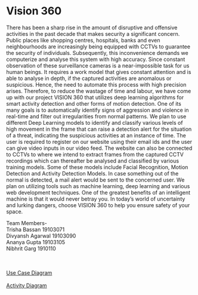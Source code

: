 # Vision 360

There has been a sharp rise in the amount of disruptive and offensive activities in the past decade that makes security a significant concern. Public places like shopping centres, hospitals, banks and even neighbourhoods are increasingly being equipped with CCTVs to guarantee the security of individuals. Subsequently, this inconvenience demands we computerize and analyse this system with high accuracy. Since constant observation of these surveillance cameras is a near-impossible task for us human beings. It requires a work model that gives constant attention and is able to analyse in depth, if the captured activities are anomalous or suspicious. Hence, the need to automate this process with high precision arises. Therefore, to reduce the wastage of time and labour, we have come up with our project VISION 360 that utilizes deep learning algorithms for smart activity detection and other forms of motion detection. One of its many goals is to automatically identify signs of aggression and violence in real-time and filter out irregularities from normal patterns. We plan to use different Deep Learning models to identify and classify various levels of high movement in the frame that can raise a detection alert for the situation of a threat, indicating the suspicious activities at an instance of time. The user is required to register on our website using their email ids and the user can give video inputs in our video feed. The website can also be connected to CCTVs to where we intend to extract frames from the captured CCTV recordings which can thereafter be analysed and classified by various training models. Some of these models include Facial Recognition, Motion Detection and Activity Detection Models. In case something out of the normal is detected, a mail alert would be sent to the concerned user. We plan on utilizing tools such as machine learning, deep learning and various web development techniques. One of the greatest benefits of an intelligent machine is that it would never betray you. In today’s world of uncertainty and lurking dangers, choose VISION 360 to help you ensure safety of your space.

Team Members-<br>
Trisha Bassan 19103071<br>
Divyansh Agarwal 19103090<br>
Ananya Gupta 19103105<br>
Nibhrit Garg 1910110<br>

<br>
<br>
<a href = "https://github.com/Vision-360/SE-Submissions/blob/main/Use_Case_Diagram.png"> Use Case Diagram </a>

<br>
<br>
<a href="https://github.com/Vision-360/SE-Submissions/blob/main/Activity_Diagram.png">Activity Diagram</a>

